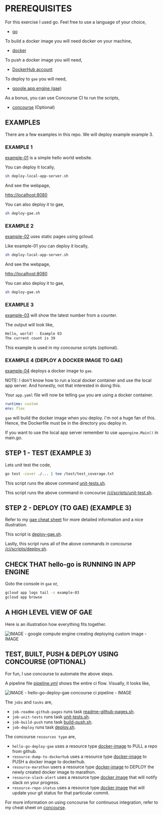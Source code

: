 
# PREREQUISITES

For this exercise I used go.  Feel free to use a language of your choice,

* [go](https://github.com/JeffDeCola/my-cheat-sheets/tree/master/software/development/languages/go-cheat-sheet)

To build a docker image you will need docker on your machine,

* [docker](https://github.com/JeffDeCola/my-cheat-sheets/tree/master/software/operations-tools/orchestration/builds-deployment-containers/docker-cheat-sheet)

To push a docker image you will need,

* [DockerHub account](https://hub.docker.com/)

To deploy to `gae` you will need,

* [google app engine (gae)](https://github.com/JeffDeCola/my-cheat-sheets/tree/master/software/service-architectures/platform-as-a-service/google-app-engine-cheat-sheet)

As a bonus, you can use Concourse CI to run the scripts,

* [concourse](https://github.com/JeffDeCola/my-cheat-sheets/tree/master/software/operations-tools/continuous-integration-continuous-deployment/concourse-cheat-sheet)
  (Optional)

## EXAMPLES

There are a few examples in this repo.  We will deploy example example 3.

### EXAMPLE 1

[example-01](https://github.com/JeffDeCola/hello-go-deploy-gae/tree/master/example-01)
is a simple hello world website.

You can deploy it locally,

```bash
sh deploy-local-app-server.sh
```

And see the webpage,

[http://localhost:8080](http://localhost:8080)

You can also deploy it to gae,

```bash
sh deploy-gae.sh
```

### EXAMPLE 2

[example-02](https://github.com/JeffDeCola/hello-go-deploy-gae/tree/master/example-02)
uses static pages using gcloud.

Like example-01 you can deploy it locally,

```bash
sh deploy-local-app-server.sh
```

And see the webpage,

[http://localhost:8080](http://localhost:8080)

You can also deploy it to gae,

```bash
sh deploy-gae.sh
```

### EXAMPLE 3

 [example-03](https://github.com/JeffDeCola/hello-go-deploy-gae/tree/master/example-03)
 will show the latest number from a counter.

The output will look like,

```bash
Hello, world! - Example 03
The current count is 39
```

This example is used in my concourse scripts (optional).

### EXAMPLE 4 (DEPLOY A DOCKER IMAGE TO GAE)

[example-04](https://github.com/JeffDeCola/hello-go-deploy-gae/tree/master/example-04)
deploys a docker image to `gae`.

NOTE: I don't know how to run a local docker container and
use the local app server.  And honestly, not
that interested in doing this.

Your `app.yaml` file will now be telling `gae` you are using
a docker container.

```yaml
runtime: custom
env: flex
```

`gae` will build the docker image when you deploy.  I'm not a huge fan of this.
Hence, the Dockerfile must be in the directory you deploy in.

If you want to use the local app server remember to
use `appengine.Main()` in main.go.

## STEP 1 - TEST (EXAMPLE 3)

Lets unit test the code,

```bash
go test -cover ./... | tee /test/test_coverage.txt
```

This script runs the above command
[unit-tests.sh](https://github.com/JeffDeCola/hello-go-deploy-gae/tree/master/example-03/test/unit-tests.sh).

This script runs the above command in concourse
[/ci/scripts/unit-test.sh](https://github.com/JeffDeCola/hello-go-deploy-gae/tree/master/ci/scripts/unit-tests.sh).

## STEP 2 - DEPLOY (TO GAE) (EXAMPLE 3)

Refer to my
[gae cheat sheet](https://github.com/JeffDeCola/my-cheat-sheets/tree/master/software/service-architectures/platform-as-a-service/google-app-engine-cheat-sheet)
for more detailed information and a nice illustration.

This script is
[deploy-gae.sh](https://github.com/JeffDeCola/hello-go-deploy-gae/tree/master/example-03/deploy-gae.sh).

Lastly, this script runs all of the above commands in concourse
[/ci/scripts/deploy.sh](https://github.com/JeffDeCola/hello-go-deploy-gae/tree/master/ci/scripts/deploy.sh).

## CHECK THAT hello-go is RUNNING IN APP ENGINE

Goto the console in `gae` or,

```bash
gcloud app logs tail -s example-03
gcloud app browse
```

## A HIGH LEVEL VIEW OF GAE

Here is an illustration how everything fits together.

![IMAGE -  google compute engine creating deploying custom image - IMAGE](https://github.com/JeffDeCola/my-cheat-sheets/blob/master/docs/pics/gae-app-service-view.jpg)

## TEST, BUILT, PUSH & DEPLOY USING CONCOURSE (OPTIONAL)

For fun, I use concourse to automate the above steps.

A pipeline file [pipeline.yml](https://github.com/JeffDeCola/hello-go-deploy-gae/tree/master/ci/pipeline.yml)
shows the entire ci flow. Visually, it looks like,

![IMAGE - hello-go-deploy-gae concourse ci pipeline - IMAGE](pics/hello-go-deploy-gae-pipeline.jpg)

The `jobs` and `tasks` are,

* `job-readme-github-pages` runs task
  [readme-github-pages.sh](https://github.com/JeffDeCola/hello-go-deploy-gae/tree/master/ci/scripts/readme-github-pages.sh).
* `job-unit-tests` runs task
  [unit-tests.sh](https://github.com/JeffDeCola/hello-go-deploy-gae/tree/master/ci/scripts/unit-tests.sh).
* `job-build-push` runs task
  [build-push.sh](https://github.com/JeffDeCola/hello-go-deploy-gae/tree/master/ci/scripts/build-push.sh).
* `job-deploy` runs task
  [deploy.sh](https://github.com/JeffDeCola/hello-go-deploy-gae/tree/master/ci/scripts/deploy.sh).

The concourse `resources type` are,

* `hello-go-deploy-gae` uses a resource type
  [docker-image](https://hub.docker.com/r/concourse/git-resource/)
  to PULL a repo from github.
* `resource-dump-to-dockerhub` uses a resource type
  [docker-image](https://hub.docker.com/r/concourse/docker-image-resource/)
  to PUSH a docker image to dockerhub.
* `resource-marathon` users a resource type
  [docker-image](https://hub.docker.com/r/ckaznocha/marathon-resource)
  to DEPLOY the newly created docker image to marathon.
* `resource-slack-alert` uses a resource type
  [docker image](https://hub.docker.com/r/cfcommunity/slack-notification-resource)
  that will notify slack on your progress.
* `resource-repo-status` uses a resource type
  [docker image](https://hub.docker.com/r/dpb587/github-status-resource)
  that will update your git status for that particular commit.

For more information on using concourse for continuous integration,
refer to my cheat sheet on [concourse](https://github.com/JeffDeCola/my-cheat-sheets/tree/master/software/operations-tools/continuous-integration-continuous-deployment/concourse-cheat-sheet).
